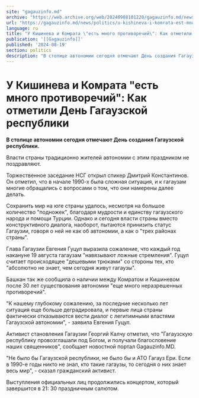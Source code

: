 ```yaml
---
site: "gagauzinfo.md"
archive: "https://web.archive.org/web/20240908101220/gagauzinfo.md/news/politics/u-kishineva-i-komrata-est-mnogo-protivorechii-kak-otmetili-den-gagauzskoi-respubliki"
url: "https://gagauzinfo.md/news/politics/u-kishineva-i-komrata-est-mnogo-protivorechii-kak-otmetili-den-gagauzskoi-respubliki"
language: ru
title: "У Кишинева и Комрата \"есть много противоречий\": Как отметили День Гагаузской республики"
publication: '[[Gagauzinfo]]'
published: '2024-08-19'
section: politics
description: "В столице автономии сегодня отмечают День создания Гагаузской республики."
---
```


# У Кишинева и Комрата "есть много противоречий": Как отметили День Гагаузской республики

**В столице автономии сегодня отмечают День создания Гагаузской республики.**

Власти страны традиционно жителей автономии с этим праздником не поздравляют.

Торжественное заседание НСГ открыл спикер Дмитрий Константинов. Он отметил, что в начале 1990-х была сложная ситуация, и к гагаузам многие обращались с вопросами о том, что они намерены далее делать.

Сохранить мир на юге страны удалось, несмотря на большое количество "подножек", благодаря мудрости и единству гагаузского народа и помощи Турции. Однако и сегодня власти страны вместо конструктивного диалога, наоборот, пытаются принизить статус Гагаузии, говоря о ней не как об автономии, а как о "трех районах страны".

Глава Гагаузии Евгения Гуцул выразила сожаление, что каждый год накануне 19 августа гагаузам "навязывают ложные стремления". Гуцул считает происходящее "дешевыми трюками" со стороны тех, кто "абсолютно не знает, чем сегодня живут гагаузы".

Башкан так же сообщила о наличии между Комратом и Кишиневом после 30 лет существования автономии "еще много неразрешенных противоречий".

"К нашему глубокому сожалению, за последние несколько лет ситуация еще больше деградировала, и первые лица страны фактически отказываются вести диалог с легитимными властями Гагаузской автономии", - заявила Евгения Гуцул.

Активист становления Гагаузии Георгий Калчу отметил, что "Гагаузскую республику провозглашали под Богом, и получали благословение наших священников", сообщает новостной портал Gagauzinfo.MD.

"Не было бы Гагаузской республики, не было бы и АТО Гагауз Ери. Если в 1990-е годы никто не знал, кто такие гагаузы, то сегодня о них знает весь мир", - сказал гражданский активист.

Выступления официальных лиц продолжились концертом, который завершится в 21: 30 праздничным салютом.